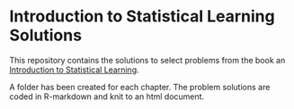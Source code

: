 # Introduction to Statistical Learning Solutions
This repository contains the solutions to select problems from the book an [Introduction to Statistical Learning](http://www-bcf.usc.edu/~gareth/ISL/).

A folder has been created for each chapter.
The problem solutions are coded in R-markdown and knit to an html document.

